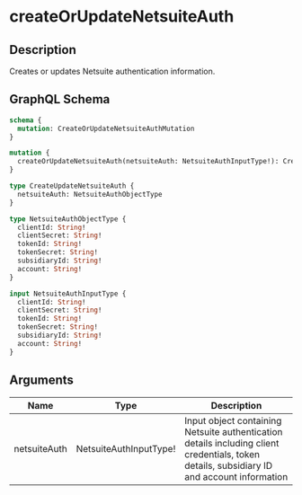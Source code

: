 # createOrUpdateNetsuiteAuth

## Description
Creates or updates Netsuite authentication information.

## GraphQL Schema
```graphql
schema {
  mutation: CreateOrUpdateNetsuiteAuthMutation
}

mutation {
  createOrUpdateNetsuiteAuth(netsuiteAuth: NetsuiteAuthInputType!): CreateUpdateNetsuiteAuth
}

type CreateUpdateNetsuiteAuth {
  netsuiteAuth: NetsuiteAuthObjectType
}

type NetsuiteAuthObjectType {
  clientId: String!
  clientSecret: String!
  tokenId: String!
  tokenSecret: String!
  subsidiaryId: String!
  account: String!
}

input NetsuiteAuthInputType {
  clientId: String!
  clientSecret: String!
  tokenId: String!
  tokenSecret: String!
  subsidiaryId: String!
  account: String!
}
```

## Arguments
| Name | Type | Description |
|------|------|-------------|
| netsuiteAuth | NetsuiteAuthInputType! | Input object containing Netsuite authentication details including client credentials, token details, subsidiary ID and account information |